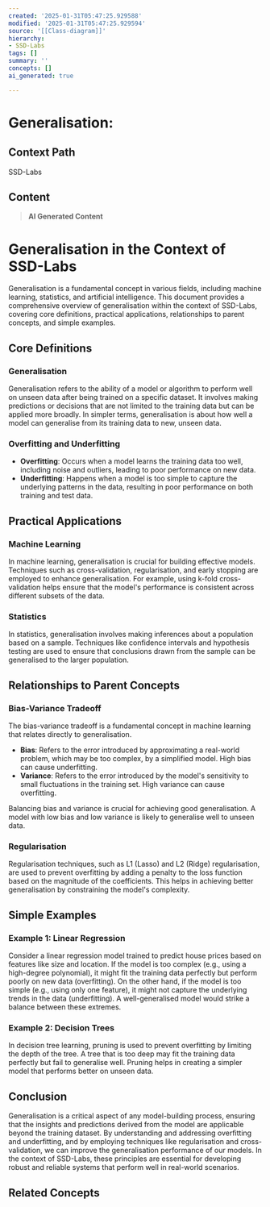 ```yaml
---
created: '2025-01-31T05:47:25.929588'
modified: '2025-01-31T05:47:25.929594'
source: '[[Class-diagram]]'
hierarchy:
- SSD-Labs
tags: []
summary: ''
concepts: []
ai_generated: true

---
```


# Generalisation:

## Context Path
SSD-Labs

## Content
> **AI Generated Content**
 # Generalisation in the Context of SSD-Labs

Generalisation is a fundamental concept in various fields, including machine learning, statistics, and artificial intelligence. This document provides a comprehensive overview of generalisation within the context of SSD-Labs, covering core definitions, practical applications, relationships to parent concepts, and simple examples.

## Core Definitions

### Generalisation
Generalisation refers to the ability of a model or algorithm to perform well on unseen data after being trained on a specific dataset. It involves making predictions or decisions that are not limited to the training data but can be applied more broadly. In simpler terms, generalisation is about how well a model can generalise from its training data to new, unseen data.

### Overfitting and Underfitting
- **Overfitting**: Occurs when a model learns the training data too well, including noise and outliers, leading to poor performance on new data.
- **Underfitting**: Happens when a model is too simple to capture the underlying patterns in the data, resulting in poor performance on both training and test data.

## Practical Applications

### Machine Learning
In machine learning, generalisation is crucial for building effective models. Techniques such as cross-validation, regularisation, and early stopping are employed to enhance generalisation. For example, using k-fold cross-validation helps ensure that the model's performance is consistent across different subsets of the data.

### Statistics
In statistics, generalisation involves making inferences about a population based on a sample. Techniques like confidence intervals and hypothesis testing are used to ensure that conclusions drawn from the sample can be generalised to the larger population.

## Relationships to Parent Concepts

### Bias-Variance Tradeoff
The bias-variance tradeoff is a fundamental concept in machine learning that relates directly to generalisation.
- **Bias**: Refers to the error introduced by approximating a real-world problem, which may be too complex, by a simplified model. High bias can cause underfitting.
- **Variance**: Refers to the error introduced by the model's sensitivity to small fluctuations in the training set. High variance can cause overfitting.

Balancing bias and variance is crucial for achieving good generalisation. A model with low bias and low variance is likely to generalise well to unseen data.

### Regularisation
Regularisation techniques, such as L1 (Lasso) and L2 (Ridge) regularisation, are used to prevent overfitting by adding a penalty to the loss function based on the magnitude of the coefficients. This helps in achieving better generalisation by constraining the model's complexity.

## Simple Examples

### Example 1: Linear Regression
Consider a linear regression model trained to predict house prices based on features like size and location. If the model is too complex (e.g., using a high-degree polynomial), it might fit the training data perfectly but perform poorly on new data (overfitting). On the other hand, if the model is too simple (e.g., using only one feature), it might not capture the underlying trends in the data (underfitting). A well-generalised model would strike a balance between these extremes.

### Example 2: Decision Trees
In decision tree learning, pruning is used to prevent overfitting by limiting the depth of the tree. A tree that is too deep may fit the training data perfectly but fail to generalise well. Pruning helps in creating a simpler model that performs better on unseen data.

## Conclusion

Generalisation is a critical aspect of any model-building process, ensuring that the insights and predictions derived from the model are applicable beyond the training dataset. By understanding and addressing overfitting and underfitting, and by employing techniques like regularisation and cross-validation, we can improve the generalisation performance of our models. In the context of SSD-Labs, these principles are essential for developing robust and reliable systems that perform well in real-world scenarios.

## Related Concepts
